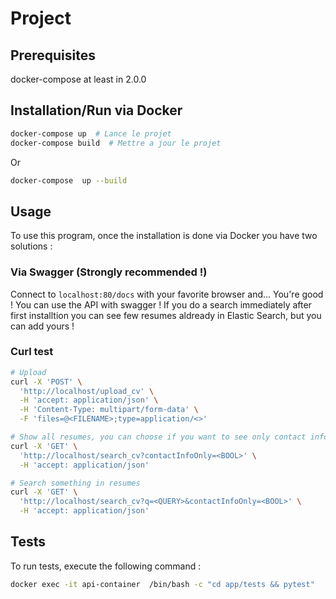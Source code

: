 # Project

## Prerequisites

docker-compose at least in 2.0.0

## Installation/Run via Docker

```bash
docker-compose up  # Lance le projet
docker-compose build  # Mettre a jour le projet
```

Or

```bash
docker-compose  up --build
```

## Usage
To use this program, once the installation is done via Docker you have two solutions :

### Via Swagger (Strongly recommended !)

Connect to `localhost:80/docs` with your favorite browser and... You're good ! You can use the API with swagger !
If you do a search immediately after first installtion you can see few resumes aldready in Elastic Search, but you can add yours !

### Curl test


```bash
# Upload
curl -X 'POST' \
  'http://localhost/upload_cv' \
  -H 'accept: application/json' \
  -H 'Content-Type: multipart/form-data' \
  -F 'files=@<FILENAME>;type=application/<>'

# Show all resumes, you can choose if you want to see only contact info or not
curl -X 'GET' \
  'http://localhost/search_cv?contactInfoOnly=<BOOL>' \
  -H 'accept: application/json'

# Search something in resumes
curl -X 'GET' \
  'http://localhost/search_cv?q=<QUERY>&contactInfoOnly=<BOOL>' \
  -H 'accept: application/json'
```

## Tests
To run tests, execute the following command :
```sh 
docker exec -it api-container  /bin/bash -c "cd app/tests && pytest"
```

